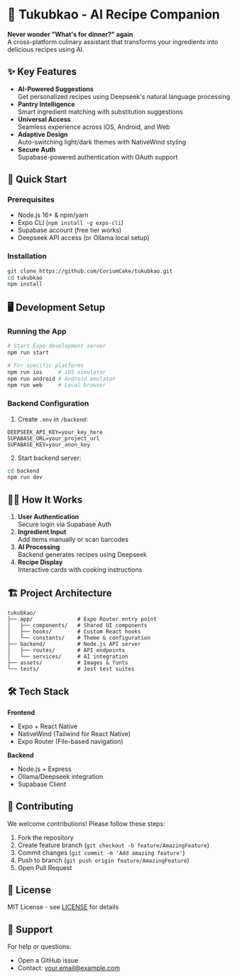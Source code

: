 # 🍳 Tukubkao - AI Recipe Companion

**Never wonder "What's for dinner?" again**  
A cross-platform culinary assistant that transforms your ingredients into delicious recipes using AI.

## ✨ Key Features

- **AI-Powered Suggestions**  
  Get personalized recipes using Deepseek's natural language processing
- **Pantry Intelligence**  
  Smart ingredient matching with substitution suggestions
- **Universal Access**  
  Seamless experience across iOS, Android, and Web
- **Adaptive Design**  
  Auto-switching light/dark themes with NativeWind styling
- **Secure Auth**  
  Supabase-powered authentication with OAuth support

## 🚀 Quick Start

### Prerequisites
- Node.js 16+ & npm/yarn
- Expo CLI (`npm install -g expo-cli`)
- Supabase account (free tier works)
- Deepseek API access (or Ollama local setup)

### Installation
```bash
git clone https://github.com/CoriumCake/tukubkao.git
cd tukubkao
npm install
```

## 🖥️ Development Setup

### Running the App
```bash
# Start Expo development server
npm run start

# For specific platforms
npm run ios     # iOS simulator
npm run android # Android emulator
npm run web     # Local browser
```

### Backend Configuration
1. Create `.env` in `/backend`:
```
DEEPSEEK_API_KEY=your_key_here
SUPABASE_URL=your_project_url
SUPABASE_KEY=your_anon_key
```
2. Start backend server:
```bash
cd backend
npm run dev
```

## 🧑‍🍳 How It Works

1. **User Authentication**  
   Secure login via Supabase Auth
2. **Ingredient Input**  
   Add items manually or scan barcodes
3. **AI Processing**  
   Backend generates recipes using Deepseek
4. **Recipe Display**  
   Interactive cards with cooking instructions

## 🏗️ Project Architecture
```
tukubkao/
├── app/              # Expo Router entry point
│   ├── components/   # Shared UI components
│   ├── hooks/        # Custom React hooks
│   └── constants/    # Theme & configuration
├── backend/          # Node.js API server
│   ├── routes/       # API endpoints
│   └── services/     # AI integration
├── assets/           # Images & fonts
└── tests/            # Jest test suites
```

## 🛠️ Tech Stack

**Frontend**
- Expo + React Native
- NativeWind (Tailwind for React Native)
- Expo Router (File-based navigation)

**Backend**
- Node.js + Express
- Ollama/Deepseek integration
- Supabase Client

## 🌱 Contributing

We welcome contributions! Please follow these steps:

1. Fork the repository
2. Create feature branch (`git checkout -b feature/AmazingFeature`)
3. Commit changes (`git commit -m 'Add amazing feature'`)
4. Push to branch (`git push origin feature/AmazingFeature`)
5. Open Pull Request

## 📜 License

MIT License - see [LICENSE](LICENSE) for details

## 🙋 Support

For help or questions:
- Open a GitHub issue
- Contact: your.email@example.com
